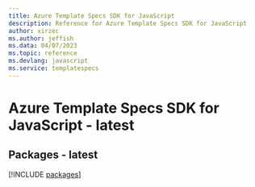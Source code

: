 ```yaml
---
title: Azure Template Specs SDK for JavaScript
description: Reference for Azure Template Specs SDK for JavaScript
author: xirzec
ms.author: jeffish
ms.data: 04/07/2023
ms.topic: reference
ms.devlang: javascript
ms.service: templatespecs
---
```

# Azure Template Specs SDK for JavaScript - latest
## Packages - latest
[!INCLUDE [packages](template-specs-index.md)]